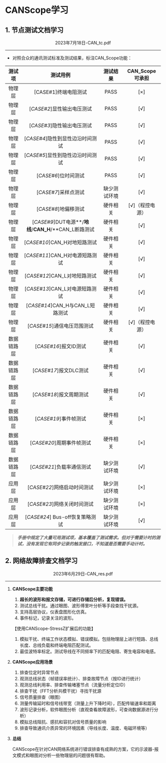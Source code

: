 # CANScope学习

## 1. 节点测试文档学习

<center>2023年7月18日-CAN_tc.pdf</center>

---

* 对照合众的通讯测试标准及测试结果，标注CAN_Scope功能：

|   测试项   |                        测试用例                        |   测试结果   | CAN_Scope可承担 |
| :--------: | :----------------------------------------------------: | :----------: | :-------------: |
|   物理层   |                  [CASE#1]终端电阻测试                  |     PASS     |       [×]       |
|   物理层   |               [*CASE#2*]显性输出电压测试               |     PASS     |       [√]       |
|   物理层   |               [*CASE#3*]隐性输出电压测试               |     PASS     |       [√]       |
|   物理层   |            [*CASE#4*]隐性到显性边沿时间测试            |     PASS     |       [√]       |
|   物理层   |            [*CASE#5*]显性到隐性边沿时间测试            |     PASS     |       [√]       |
|   物理层   |                  [*CASE#6*]位时间测试                  |     PASS     |       [√]       |
|   物理层   |                  [*CASE#7*]采样点测试                  | 缺少测试环境 |       [√]       |
|   物理层   |                  [*CASE#8*]地偏移测试                  |   硬件相关   | [√]（程控电源） |
|   物理层   | [*CASE#9*]DUT电源**/**地线**/**CAN_H**/**CAN_L断路测试 |   硬件相关   |       [√]       |
|   物理层   |              [*CASE#10*]CAN_H对地短路测试              |   硬件相关   |       [√]       |
|   物理层   |             [*CASE#11*]CAN_H对电源短路测试             |   硬件相关   |       [√]       |
|   物理层   |              [*CASE#12*]CAN_L对地短路测试              |   硬件相关   |       [√]       |
|   物理层   |             [*CASE#13*]CAN_L对电源短路测试             |   硬件相关   |       [√]       |
|   物理层   |            [*CASE#14*]CAN_H与CAN_L短路测试             |   硬件相关   |       [√]       |
|   物理层   |              [*CASE#15*]通信电压范围测试               |   硬件相关   | [√]（程控电源） |
| 数据链路层 |                 [*CASE#16*]报文ID测试                  |   硬件相关   |       [√]       |
| 数据链路层 |                 [*CASE#17*]报文DLC测试                 |   硬件相关   |       [√]       |
| 数据链路层 |                [*CASE#18*]报文周期测试                 |   硬件相关   |       [√]       |
| 数据链路层 |                 [*CASE#19*]事件帧测试                  |   硬件相关   |       [×]       |
| 数据链路层 |               [*CASE#20*]周期事件帧测试                |   硬件相关   |       [×]       |
| 数据链路层 |               [*CASE#21*]负载率通信测试                | 缺少测试环境 |       [√]       |
|   应用层   |              [*CASE#22*]网络启动时间测试               | 缺少测试环境 |       [×]       |
|   应用层   |              [*CASE#23*]网络关闭时间测试               | 缺少测试环境 |       [×]       |
|   应用层   |            [*CASE#24*] Bus-off恢复策略测试             | 缺少测试环境 |       [√]       |

> ***手册中规定了大量可用测试项，基本覆盖了测试需求。但对于需要计时的测试，没有发现它有同步记录的触发接口，不知道是否需要手动计时。***

## 2. 网络故障排查文档学习

<center>2023年6月29日-CAN_res.pdf</center>

---

1. **CANScope主要功能**

   1. **超长的波形和报文存储，可进行存储后分析，复现错误。**
   2. 测试总线干扰。通过眼图、波形傅里叶分析等手段查找干扰源。
   3. 支持高层协议，仪表盘图形化仿真。
   4. 事件标记，记录关注的波形。

   【使用CANScope-StressZ扩展后的功能】

   1. 模拟干扰、终端工作状态模拟、错误模拟。包括物理层上进行短路、总线长度、总线负载和终端电阻匹配测试。
   2. 最佳波特率标定。测试导线在不同频率下的匹配电阻、寄生电容和电感。

2. **CANScope应用场景**

   1. 排查位定时异常节点
   2. 观测总线状态（帧错误率统计）、排查故障节点（按ID进行统计）
   3. 观测总线利用率、排查传输堵塞节点（流量分析定位ID）
   4. 排查干扰（FFT分析共模干扰）寻找干扰源
   5. 信号质量排查（眼图）
   6. 测量传输延时和信号线带宽（测量上升下降时间），匹配传输速率和距离
   7. 波形记录分析，软件眼图分析（直观查看故障波形，可查询数据源进行分析）
   8. 模拟总线阻抗、感抗和容抗对信号质量的影响
   9. 排查导致通讯介质异常的环境因素（导线长度、温度、电磁环境等）

3. **总结**  
	
   ​	CANScope在针对CAN网络系统进行错误排查有成熟的方案，它的示波器-报文模式和眼图对分析一些物理层的问题很有帮助。

